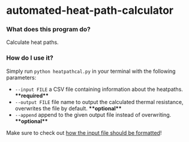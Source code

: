 # automated-heat-path-calculator

### What does this program do?
Calculate heat paths.

### How do I use it?
Simply run ```python heatpathcal.py``` in your terminal with the following parameters:
- ```--input FILE``` a CSV file containing information about the heatpaths. **\*\*required\*\***
- ```--output FILE``` file name to output the calculated thermal resistance, overwrites the file by default. **\*\*optional\*\***
- ```--append``` append to the given output file instead of overwriting. **\*\*optional\*\***

Make sure to check out [how the input file should be formatted](info/input_file_guideline.md)!